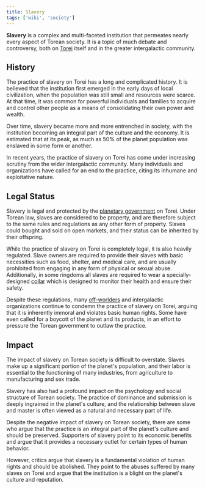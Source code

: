 ```yaml
---
title: Slavery
tags: ['wiki', 'society']
---
```


**Slavery** is a complex and multi-faceted institution that permeates nearly every aspect of Torean society. It is a topic of much debate and controversy, both on [Torei](/wiki/torei) itself and in the greater intergalactic community.

## History

The practice of slavery on Torei has a long and complicated history. It is believed that the institution first emerged in the early days of local civilization, when the population was still small and resources were scarce. At that time, it was common for powerful individuals and families to acquire and control other people as a means of consolidating their own power and wealth.

Over time, slavery became more and more entrenched in society, with the institution becoming an integral part of the culture and the economy. It is estimated that at its peak, as much as 50% of the planet population was enslaved in some form or another.

<!-- Despite the widespread nature of slavery on Torei, there have always been those who have opposed the practice. Over the centuries, various social and political movements have emerged to fight for the rights of slaves and to push for their emancipation. -->

In recent years, the practice of slavery on Torei has come under increasing scrutiny from the wider intergalactic community. Many individuals and organizations have called for an end to the practice, citing its inhumane and exploitative nature.

## Legal Status

Slavery is legal and protected by the [planetary government](/wiki/government) on Torei. Under Torean law, slaves are considered to be property, and are therefore subject to the same rules and regulations as any other form of property. Slaves could bought and sold on open markets, and their status can be inherited by their offspring.

While the practice of slavery on Torei is completely legal, it is also heavily regulated. Slave owners are required to provide their slaves with basic necessities such as food, shelter, and medical care, and are usually prohibited from engaging in any form of physical or sexual abuse. Additionally, in some ringdoms all slaves are required to wear a specially-designed [collar](/wiki/control-collar) which is designed to monitor their health and ensure their safety.

Despite these regulations, many [off-worlders](/wiki/off-worlder) and intergalactic organizations continue to condemn the practice of slavery on Torei, arguing that it is inherently immoral and violates basic human rights. Some have even called for a boycott of the planet and its products, in an effort to pressure the Torean government to outlaw the practice.

## Impact

The impact of slavery on Torean society is difficult to overstate. Slaves make up a significant portion of the planet's population, and their labor is essential to the functioning of many industries, from agriculture to manufacturing and sex trade.

Slavery has also had a profound impact on the psychology and social structure of Torean society. The practice of dominance and submission is deeply ingrained in the planet's culture, and the relationship between slave and master is often viewed as a natural and necessary part of life.

Despite the negative impact of slavery on Torean society, there are some who argue that the practice is an integral part of the planet's culture and should be preserved. Supporters of slavery point to its economic benefits and argue that it provides a necessary outlet for certain types of human behavior.

However, critics argue that slavery is a fundamental violation of human rights and should be abolished. They point to the abuses suffered by many slaves on Torei and argue that the institution is a blight on the planet's culture and reputation.
